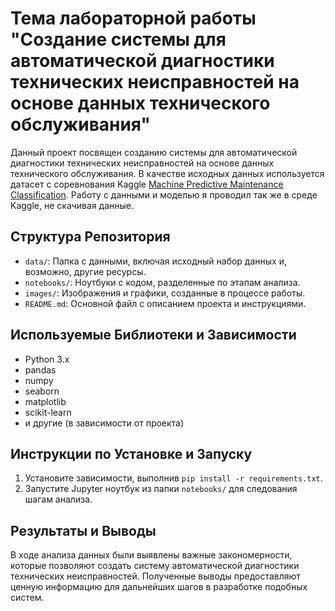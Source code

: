 # Тема лабораторной работы "Создание системы для автоматической диагностики технических неисправностей на основе данных технического обслуживания"

Данный проект посвящен созданию системы для автоматической диагностики технических неисправностей на основе данных технического обслуживания.
В качестве исходных данных используется датасет с соревнования Kaggle [Machine Predictive Maintenance Classification](https://www.kaggle.com/datasets/shivamb/machine-predictive-maintenance-classification). 
Работу с данными и моделью я проводил так же в среде Kaggle, не скачивая данные.

## Структура Репозитория

- `data/`: Папка с данными, включая исходный набор данных и, возможно, другие ресурсы.
- `notebooks/`: Ноутбуки с кодом, разделенные по этапам анализа.
- `images/`: Изображения и графики, созданные в процессе работы.
- `README.md`: Основной файл с описанием проекта и инструкциями.

## Используемые Библиотеки и Зависимости

- Python 3.x
- pandas
- numpy
- seaborn
- matplotlib
- scikit-learn
- и другие (в зависимости от проекта)

## Инструкции по Установке и Запуску

1. Установите зависимости, выполнив `pip install -r requirements.txt`.
2. Запустите Jupyter ноутбук из папки `notebooks/` для следования шагам анализа.

## Результаты и Выводы

В ходе анализа данных были выявлены важные закономерности, которые позволяют создать систему автоматической диагностики технических неисправностей. Полученные выводы предоставляют ценную информацию для дальнейших шагов в разработке подобных систем.



